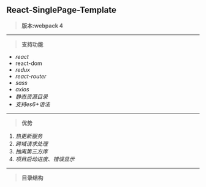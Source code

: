 **React-SinglePage-Template**
---------------------------

> **版本:webpack 4**

----------


> **支持功能**

 - *react*
 - react-dom
 - *redux*
 - *react-router*
 - *sass*
 - *axios*
 - *静态资源目录*
 - *支持es6+语法*

----------

> **优势**

  1. *热更新服务*
  2. *跨域请求处理*
  3. *抽离第三方库*
  4. *项目启动进度、错误显示*

----------

> **目录结构**

